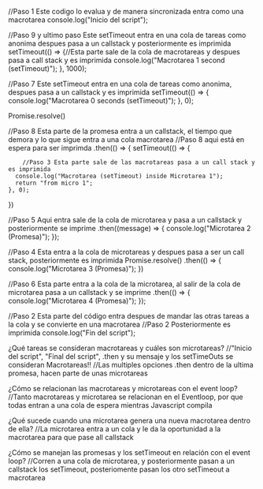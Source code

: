 //Paso 1 Este codigo lo evalua y de manera sincronizada entra como una macrotarea
console.log("Inicio del script");



//Paso 9 y ultimo paso Este setTimeout entra en una cola de tareas como anonima despues pasa a un callstack y posteriormente es imprimida
setTimeout(() => {//Esta parte sale de la cola de macrotareas y despues pasa a call stack y es imprimida
  console.log("Macrotarea 1 second (setTimeout)");
}, 1000);


//Paso 7 Este setTimeout entra en una cola de tareas como anonima, despues pasa a un callstack y es imprimida
setTimeout(() => {
  console.log("Macrotarea 0 seconds (setTimeout)");
}, 0);


Promise.resolve()

//Paso 8 Esta parte de la promesa entra a un callstack, el tiempo que demora y lo que sigue entra a una cola macrotarea
//Paso 8 aqui está en espera para ser imprimda
  .then(() => {
    setTimeout(() => {
        

        //Paso 3 Esta parte sale de las macrotareas pasa a un call stack y es imprimida
      console.log("Macrotarea (setTimeout) inside Microtarea 1");
      return "from micro 1";
    }, 0);
  })


  //Paso 5 Aqui entra sale de la cola de microtarea y pasa a un callstack y posteriormente se imprime
  .then((message) => {
    console.log("Microtarea 2 (Promesa)");
  });



//Paso 4 Esta entra  a la cola de microtareas y despues pasa a ser un call stack, posteriormente es imprimida
Promise.resolve()
  .then(() => {
    console.log("Microtarea 3 (Promesa)");
  })


//Paso 6 Esta parte entra a la cola de la microtarea, al salir de la cola de microtarea pasa a un callstack y se imprime
  .then(() => {
    console.log("Microtarea 4 (Promesa)");
  });


//Paso 2 Esta parte del código entra despues de mandar las otras tareas a la cola y se convierte en una macrotarea
//Paso 2 Posteriormente es imprimida
console.log("Fin del script");


¿Qué tareas se consideran macrotareas y cuáles son microtareas?
//"Inicio del script", "Final del script", .then y su mensaje y los setTimeOuts se consideran Macrotareas!!
//Las multiples opciones .then dentro de la ultima promesa, hacen parte de unas microtareas


¿Cómo se relacionan las macrotareas y microtareas con el event loop?
//Tanto macrotareas y microtarea se relacionan en el Eventloop, por que todas entran a una cola de espera mientras Javascript compila


¿Qué sucede cuando una microtarea genera una nueva macrotarea dentro de ella?
//La microtarea entra a un cola y le da la oportunidad a la macrotarea para que pase all callstack


¿Cómo se manejan las promesas y los setTimeout en relación con el event loop?
//Corren a una cola de microtarea, y posteriormente pasan a un callstack los setTimeout, posteriomente pasan los otro setTimeout a macrotarea